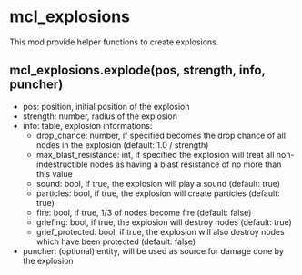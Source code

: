 # mcl_explosions
This mod provide helper functions to create explosions.

## mcl_explosions.explode(pos, strength, info, puncher)
* pos: position, initial position of the explosion
* strength: number, radius of the explosion
* info: table, explosion informations:
    * drop_chance: number, if specified becomes the drop chance of all nodes in the explosion (default: 1.0 / strength)
    * max_blast_resistance: int, if specified the explosion will treat all non-indestructible nodes as having a blast resistance of no more than this value
    * sound: bool, if true, the explosion will play a sound (default: true)
    * particles: bool, if true, the explosion will create particles (default: true)
    * fire: bool, if true, 1/3 of nodes become fire (default: false)
    * griefing: bool, if true, the explosion will destroy nodes (default: true)
    * grief_protected: bool, if true, the explosion will also destroy nodes which have been protected (default: false)
* puncher: (optional) entity, will be used as source for damage done by the explosion
